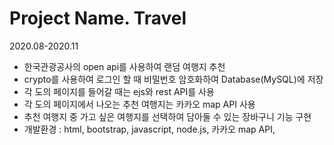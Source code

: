 # Project Name. Travel
2020.08-2020.11

- 한국관광공사의 open api를 사용하여 랜덤 여행지 추천
- crypto를 사용하여 로그인 할 때 비밀번호 암호화하여 Database(MySQL)에 저장
- 각 도의 페이지를 들어갈 때는 ejs와 rest API를 사용
- 각 도의 페이지에서 나오는 추천 여행지는 카카오 map API 사용
- 추천 여행지 중 가고 싶은 여행지를 선택하여 담아둘 수 있는 장바구니 기능 구현
- 개발환경 : html, bootstrap, javascript, node.js, 카카오 map API,
